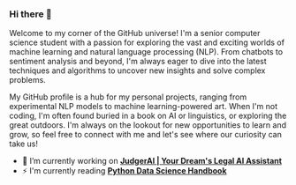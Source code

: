 ### Hi there 👋
Welcome to my corner of the GitHub universe! I'm a senior computer science student with a passion for exploring the vast and exciting worlds of machine learning and natural language processing (NLP). From chatbots to sentiment analysis and beyond, I'm always eager to dive into the latest techniques and algorithms to uncover new insights and solve complex problems.

My GitHub profile is a hub for my personal projects, ranging from experimental NLP models to machine learning-powered art. When I'm not coding, I'm often found buried in a book on AI or linguistics, or exploring the great outdoors. I'm always on the lookout for new opportunities to learn and grow, so feel free to connect with me and let's see where our curiosity can take us!

- 🔭 I’m currently working on [**JudgerAI | Your Dream's Legal AI Assistant**](https://github.com/MohammedAly22/JudgerAI)
- ⚡ I'm currently reading [**Python Data Science Handbook**](https://learning.oreilly.com/library/view/python-data-science/9781491912126/)
<!--
**MohammedAly22/MohammedAly22** is a ✨ _special_ ✨ repository because its `README.md` (this file) appears on your GitHub profile.

Here are some ideas to get you started:

- 🔭 I’m currently working on ...
- 🌱 I’m currently learning ...
- 👯 I’m looking to collaborate on ...
- 🤔 I’m looking for help with ...
- 💬 Ask me about ...
- 📫 How to reach me: ...
- 😄 Pronouns: ...
- ⚡ Fun fact: ...
-->
